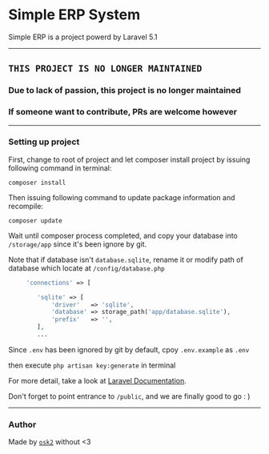 # Simple ERP System

Simple ERP is a project powerd by Laravel 5.1

----------

## `THIS PROJECT IS NO LONGER MAINTAINED`
### Due to lack of passion, this project is no longer maintained
### If someone want to contribute, PRs are welcome however

----------

### Setting up project

First, change to root of project and let composer install project by issuing following command in terminal:

```
composer install
```

Then issuing following command to update package information and recompile:

```
composer update
```

Wait until composer process completed, and copy your database into `/storage/app` since it's been ignore by git.

Note that if database isn't `database.sqlite`, rename it or modify path of database which locate at `/config/database.php`

```php
     'connections' => [

        'sqlite' => [
            'driver'   => 'sqlite',
            'database' => storage_path('app/database.sqlite'),
            'prefix'   => '',
        ],
        ...
```

Since `.env` has been ignored by git by default, cpoy `.env.example` as `.env`

then execute `php artisan key:generate` in terminal

For more detail, take a look at [Laravel Documentation](http://laravel.com/docs/5.1/installation#environment-configuration).

Don't forget to point entrance to `/public`, and we are finally good to go : )

----------
### Author
Made by [`osk2`](http://osk2.me) without <3
